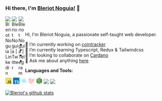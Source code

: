 ### Hi there, I'm [Bleriot Noguia!](https://bleriotnoguia.com) 👋

<a href="https://www.linkedin.com/in/bleriotnoguia/">
  <img align="left" alt="Bleriot Noguia | Linkedin" width="20px" src="https://raw.githubusercontent.com/bleriotnoguia/bleriotnoguia/main/assets/img/linkedIn.png" />
</a>
<a href="https://twitter.com/bleriotnoguia">
  <img align="left" alt="Bleriot Noguia | Twitter" width="21px" src="https://raw.githubusercontent.com/bleriotnoguia/bleriotnoguia/master/assets/img/twitter.svg" />
</a>
<a href="https://t.me/bleriotnoguia">
  <img align="left" alt="Bleriot Noguia | Telegram" width="21px" src="https://raw.githubusercontent.com/bleriotnoguia/bleriotnoguia/master/assets/img/telegram.png" />
</a>

<br />
<br />

Hi, I'm Bleriot Noguia, a passionate self-taught web developer.

- 🔭 I’m currently working on [cointracker](https://github.com/bleriotnoguia/cointracker)
- 🌱 I’m currently learning Typescript, Redux & Tailwindcss
- 👯 I’m looking to collaborate on [Cardano](https://github.com/input-output-hk/cardano-node)
- 💬 Ask me about anything [here](https://github.com/bleriotnoguia/bleriotnoguia/issues)

**Languages and Tools:**  

<code><img height="20" src="https://raw.githubusercontent.com/github/explore/80688e429a7d4ef2fca1e82350fe8e3517d3494d/topics/javascript/javascript.png"></code>
<code><img height="20" src="https://raw.githubusercontent.com/github/explore/80688e429a7d4ef2fca1e82350fe8e3517d3494d/topics/typescript/typescript.png"></code>
<code><img height="20" src="https://raw.githubusercontent.com/github/explore/80688e429a7d4ef2fca1e82350fe8e3517d3494d/topics/react/react.png"></code>
<code><img height="20" src="https://raw.githubusercontent.com/github/explore/56a826d05cf762b2b50ecbe7d492a839b04f3fbf/topics/laravel/laravel.png"></code>
<code><img height="20" src="https://raw.githubusercontent.com/github/explore/80688e429a7d4ef2fca1e82350fe8e3517d3494d/topics/nodejs/nodejs.png"></code>
<code><img height="20" src="https://upload.wikimedia.org/wikipedia/commons/thumb/3/33/Figma-logo.svg/1200px-Figma-logo.svg.png"></code>
<code><img height="20" src="https://raw.githubusercontent.com/bleriotnoguia/bleriotnoguia/master/assets/img/tools/redux.png"></code>    


<a href="https://github.com/bleriotnoguia/github-readme-stats">
  <img align="center" src="https://github-readme-stats.vercel.app/api?username=bleriotnoguia&show_icons=true&include_all_commits=true&theme=material-palenight" alt="Bleriot's github stats" />
</a>
